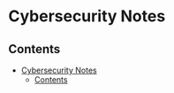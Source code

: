 # Cybersecurity Notes

## Contents

- [Cybersecurity Notes](#cybersecurity-notes)
  - [Contents](#contents)
